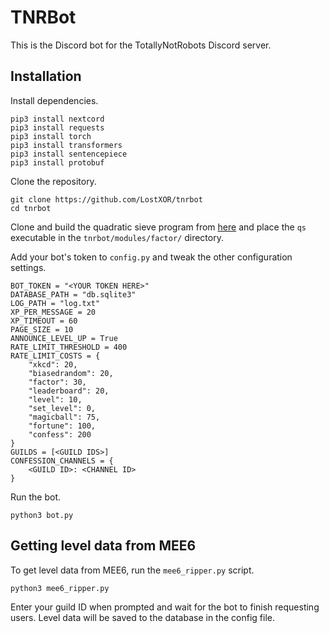 
# TNRBot
This is the Discord bot for the TotallyNotRobots Discord server.
## Installation
Install dependencies.
```
pip3 install nextcord
pip3 install requests
pip3 install torch
pip3 install transformers
pip3 install sentencepiece
pip3 install protobuf
```
Clone the repository.
```
git clone https://github.com/LostXOR/tnrbot
cd tnrbot
```
Clone and build the quadratic sieve program from [here](https://github.com/michel-leonard/C-Quadratic-Sieve) and place the `qs` executable in the `tnrbot/modules/factor/` directory.

Add your bot's token to `config.py` and tweak the other configuration settings.
```
BOT_TOKEN = "<YOUR TOKEN HERE>"
DATABASE_PATH = "db.sqlite3"
LOG_PATH = "log.txt"
XP_PER_MESSAGE = 20
XP_TIMEOUT = 60
PAGE_SIZE = 10
ANNOUNCE_LEVEL_UP = True
RATE_LIMIT_THRESHOLD = 400
RATE_LIMIT_COSTS = {
    "xkcd": 20,
    "biasedrandom": 20,
    "factor": 30,
    "leaderboard": 20,
    "level": 10,
    "set_level": 0,
    "magicball": 75,
    "fortune": 100,
    "confess": 200
}
GUILDS = [<GUILD IDS>]
CONFESSION_CHANNELS = {
    <GUILD ID>: <CHANNEL ID>
}

```
Run the bot.
```
python3 bot.py
```
## Getting level data from MEE6
To get level data from MEE6, run the `mee6_ripper.py` script.
```
python3 mee6_ripper.py
```
Enter your guild ID when prompted and wait for the bot to finish requesting users. Level data will be saved to the database in the config file.
